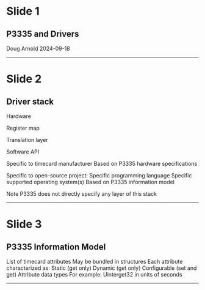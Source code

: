# Slide 1

## P3335 and Drivers

Doug Arnold
2024-09-18

---

# Slide 2

## Driver stack

Hardware

Register map

Translation layer

Software API

Specific to timecard manufacturer
Based on P3335 hardware specifications

Specific to open-source project:
Specific programming language
Specific supported operating system(s)
Based on P3335 information model

Note P3335 does not directly specify any layer of this stack

---

# Slide 3

## P3335 Information Model

List of timecard attributes
May be bundled in structures
Each attribute characterized as:
Static (get only)
Dynamic (get only)
Configurable (set and get)
Attribute data types
For example: Uinterget32 in units of seconds

---

